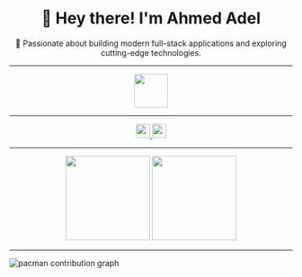 <h1 align="center">👋 Hey there! I'm Ahmed Adel</h1>

<p align="center">🚀 Passionate about building modern full-stack applications and exploring cutting-edge technologies.</p>

---

<div align="center">
  <img src="https://skillicons.dev/icons?i=ts,nextjs,tailwind,storybook,graphql,go,rust,nestjs,py,aws" height="60" />
</div>

---

<div align="center">
  <a href="https://www.linkedin.com/in/ahmed-adel-90b369276" target="_blank">
    <img src="https://img.shields.io/static/v1?message=LinkedIn&logo=linkedin&label=&color=0077B5&logoColor=white&style=for-the-badge" height="25" />
  </a>
  <a href="mailto:aa22200622@gmail.com" target="_blank">
    <img src="https://img.shields.io/static/v1?message=Email&logo=gmail&label=&color=EA4335&logoColor=white&style=for-the-badge" height="25" />
  </a>
</div>

---

<div align="center">
  <img src="https://streak-stats.demolab.com?user=AhmedAdelCoder&theme=dracula&hide_border=false&border_radius=5" height="150" />
  <img src="https://github-profile-trophy.vercel.app/?username=AhmedAdelCoder&theme=dracula&margin-w=8&margin-h=8" height="150" />
</div>

---

<picture>
  <source media="(prefers-color-scheme: dark)" srcset="https://raw.githubusercontent.com/AhmedAdelCoder/AhmedAdelCoder/output/pacman-contribution-graph-dark.svg">
  <source media="(prefers-color-scheme: light)" srcset="https://raw.githubusercontent.com/AhmedAdelCoder/AhmedAdelCoder/output/pacman-contribution-graph.svg">
  <img alt="pacman contribution graph" src="https://raw.githubusercontent.com/AhmedAdelCoder/AhmedAdelCoder/output/pacman-contribution-graph.svg">
</picture>

